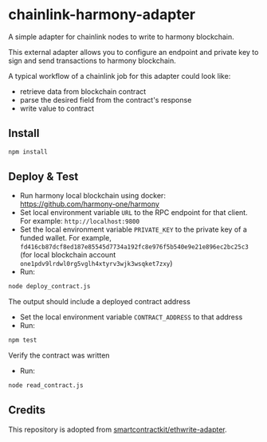 # chainlink-harmony-adapter
A simple adapter for chainlink nodes to write to harmony blockchain. 

This external adapter allows you to configure an endpoint and private key to sign and send transactions to harmony blockchain.

A typical workflow of a chainlink job for this adapter could look like:
- retrieve data from blockchain contract
- parse the desired field from the contract's response
- write value to contract

## Install

```bash
npm install
```

## Deploy & Test

- Run harmony local blockchain using docker: https://github.com/harmony-one/harmony
- Set local environment variable `URL` to the RPC endpoint for that client. For example: `http://localhost:9800`
- Set the local environment variable `PRIVATE_KEY` to the private key of a funded wallet. For example, `fd416cb87dcf8ed187e85545d7734a192fc8e976f5b540e9e21e896ec2bc25c3` (for local blockchain account `one1pdv9lrdwl0rg5vglh4xtyrv3wjk3wsqket7zxy`)
- Run:

```bash
node deploy_contract.js
```

The output should include a deployed contract address

- Set the local environment variable `CONTRACT_ADDRESS` to that address
- Run:

```bash
npm test
```

Verify the contract was written

- Run:

```bash
node read_contract.js
```

## Credits
This repository is adopted from [smartcontractkit/ethwrite-adapter](https://github.com/smartcontractkit/ethwrite-adapter).
